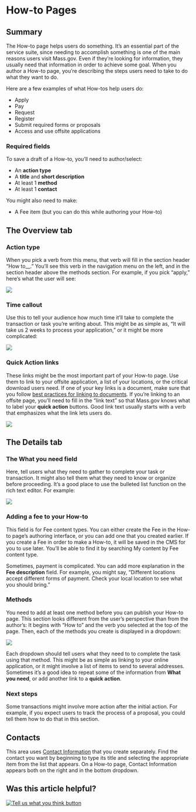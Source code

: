 # How-to Pages

## Summary

The How-to page helps users do something. It’s an essential part of the service suite, since needing to accomplish something is one of the main reasons users visit Mass.gov. Even if they’re looking for information, they usually need that information in order to achieve some goal. When you author a How-to page, you’re describing the steps users need to take to do what they want to do.

Here are a few examples of what How-tos help users do:

* Apply
* Pay
* Request
* Register
* Submit required forms or proposals
* Access and use offsite applications

### **Required fields**

To save a draft of a How-to, you’ll need to author/select:

* An **action type**
* A **title** and **short description**
* At least 1 **method**
* At least 1 **contact**

You might also need to make:

* A Fee item \(but you can do this while authoring your How-to\)

## The Overview tab

### **Action type**

When you pick a verb from this menu, that verb will fill in the section header “How to\_\_.” You’ll see this verb in the navigation menu on the left, and in the section header above the methods section. For example, if you pick “apply,” here’s what the user will see:

![](https://cdn-images-1.medium.com/max/800/1*Dk66_XC5BCj0_VM2n0YtGg.png)

### **Time callout**

Use this to tell your audience how much time it’ll take to complete the transaction or task you’re writing about. This might be as simple as, “It will take us 2 weeks to process your application,” or it might be more complicated:

![](https://cdn-images-1.medium.com/max/1000/1*9EODB76wlEatwSpgTZ3ykw.jpeg)

### **Quick Action links**

These links might be the most important part of your How-to page. Use them to link to your offsite application, a list of your locations, or the critical download users need. If one of your key links is a document, make sure that you follow [best practices for linking to documents](../authoring-and-editing/documents/linking-to-documents.md). If you’re linking to an offsite page, you’ll need to fill in the “link text” so that Mass.gov knows what to label your **quick action** buttons. Good link text usually starts with a verb that emphasizes what the link lets users do.

![](https://cdn-images-1.medium.com/max/1000/1*zgwQ_eHdiOirtu92hRoJNw.jpeg)

## The Details tab

### **The What you need field**

Here, tell users what they need to gather to complete your task or transaction. It might also tell them what they need to know or organize before proceeding. It’s a good place to use the bulleted list function on the rich text editor. For example:

![](https://cdn-images-1.medium.com/max/1000/1*ix68pWhU5s8bNdI9ZKvfaw.jpeg)

### **Adding a fee to your How-to**

This field is for Fee content types. You can either create the Fee in the How-to page’s authoring interface, or you can add one that you created earlier. If you create a Fee in order to make a How-to, it will be saved in the CMS for you to use later. You’ll be able to find it by searching My content by Fee content type.

Sometimes, payment is complicated. You can add more explanation in the **Fee description** field. For example, you might say, “Different locations accept different forms of payment. Check your local location to see what you should bring.”

### **Methods**

You need to add at least one method before you can publish your How-to page. This section looks different from the user’s perspective than from the author’s: It begins with “How to” and the verb you selected at the top of the page. Then, each of the methods you create is displayed in a dropdown:

![](https://cdn-images-1.medium.com/max/800/1*y101Et30bqjcJAQIOzqV4Q.jpeg)

Each dropdown should tell users what they need to to complete the task using that method. This might be as simple as linking to your online application, or it might involve a list of items to send to several addresses. Sometimes it’s a good idea to repeat some of the information from **What you need**, or add another link to a **quick action**.

### **Next steps**

Some transactions might involve more action after the initial action. For example, if you expect users to track the process of a proposal, you could tell them how to do that in this section.

## **Contacts**

This area uses [Contact Information](contact-information-items.md) that you create separately. Find the contact you want by beginning to type its title and selecting the appropriate item from the list that appears. On a How-to page, Contact Information appears both on the right and in the bottom dropdown.

## Was this article helpful?

[![Tell us what you think button](https://blobscdn.gitbook.com/v0/b/gitbook-28427.appspot.com/o/assets%2F-LJ04qJGAHkvdE13BfdG%2F-LSz77NBAwnSNpMPT3df%2F-LSz7xSmyKXltd4avaCt%2FKB%20survey%20button%20POC%202.png?alt=media&token=8d071cab-8b95-48a3-a332-13e3fc8d9f96)](https://massgov.formstack.com/forms/mass_gov_knowledge_base_feedback?article=how-to-pages)

